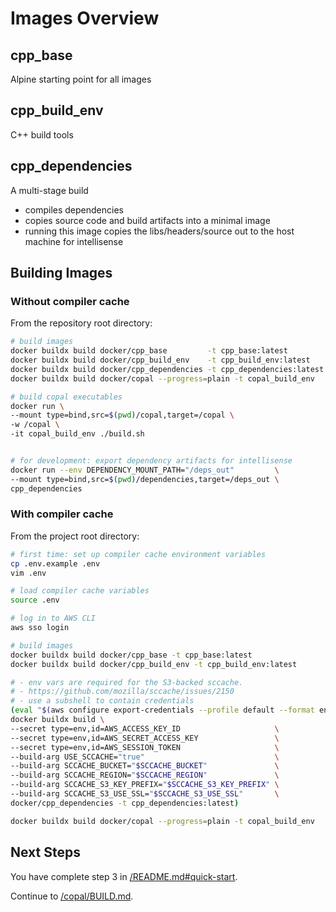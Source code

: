 # Images Overview
## cpp_base
Alpine starting point for all images

## cpp_build_env
C++ build tools

## cpp_dependencies
A multi-stage build
- compiles dependencies
- copies source code and build artifacts into a minimal image
- running this image copies the libs/headers/source out to the host machine for intellisense

## 

## Building Images
### Without compiler cache
From the repository root directory:
```sh
# build images
docker buildx build docker/cpp_base         -t cpp_base:latest
docker buildx build docker/cpp_build_env    -t cpp_build_env:latest
docker buildx build docker/cpp_dependencies -t cpp_dependencies:latest
docker buildx build docker/copal --progress=plain -t copal_build_env

# build copal executables
docker run \                                                        
--mount type=bind,src=$(pwd)/copal,target=/copal \
-w /copal \
-it copal_build_env ./build.sh


# for development: export dependency artifacts for intellisense
docker run --env DEPENDENCY_MOUNT_PATH="/deps_out"         \
--mount type=bind,src=$(pwd)/dependencies,target=/deps_out \
cpp_dependencies
```

### With compiler cache
From the project root directory:
```sh
# first time: set up compiler cache environment variables
cp .env.example .env
vim .env

# load compiler cache variables
source .env

# log in to AWS CLI
aws sso login

# build images
docker buildx build docker/cpp_base -t cpp_base:latest
docker buildx build docker/cpp_build_env -t cpp_build_env:latest

# - env vars are required for the S3-backed sccache.
# - https://github.com/mozilla/sccache/issues/2150
# - use a subshell to contain credentials
(eval "$(aws configure export-credentials --profile default --format env)" &&
docker buildx build \
--secret type=env,id=AWS_ACCESS_KEY_ID                     \
--secret type=env,id=AWS_SECRET_ACCESS_KEY                 \
--secret type=env,id=AWS_SESSION_TOKEN                     \
--build-arg USE_SCCACHE="true"                             \
--build-arg SCCACHE_BUCKET="$SCCACHE_BUCKET"               \
--build-arg SCCACHE_REGION="$SCCACHE_REGION"               \
--build-arg SCCACHE_S3_KEY_PREFIX="$SCCACHE_S3_KEY_PREFIX" \
--build-arg SCCACHE_S3_USE_SSL="$SCCACHE_S3_USE_SSL"       \
docker/cpp_dependencies -t cpp_dependencies:latest)

docker buildx build docker/copal --progress=plain -t copal_build_env
```

## Next Steps
You have complete step 3 in [/README.md#quick-start](/README.md#quick-start).

Continue to [/copal/BUILD.md](/copal/BUILD.md).
